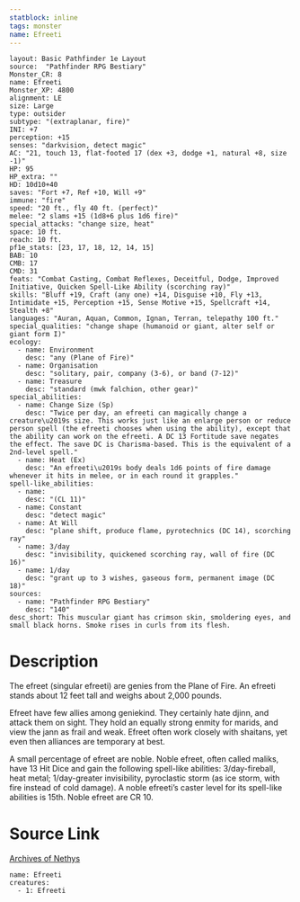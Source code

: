 ```yaml
---
statblock: inline
tags: monster
name: Efreeti
---
```

```statblock
layout: Basic Pathfinder 1e Layout
source:  "Pathfinder RPG Bestiary"
Monster_CR: 8
name: Efreeti
Monster_XP: 4800
alignment: LE
size: Large
type: outsider
subtype: "(extraplanar, fire)"
INI: +7
perception: +15
senses: "darkvision, detect magic"
AC: "21, touch 13, flat-footed 17 (dex +3, dodge +1, natural +8, size -1)"
HP: 95
HP_extra: ""
HD: 10d10+40
saves: "Fort +7, Ref +10, Will +9"
immune: "fire"
speed: "20 ft., fly 40 ft. (perfect)"
melee: "2 slams +15 (1d8+6 plus 1d6 fire)"
special_attacks: "change size, heat"
space: 10 ft.
reach: 10 ft.
pf1e_stats: [23, 17, 18, 12, 14, 15]
BAB: 10
CMB: 17
CMD: 31
feats: "Combat Casting, Combat Reflexes, Deceitful, Dodge, Improved Initiative, Quicken Spell-Like Ability (scorching ray)"
skills: "Bluff +19, Craft (any one) +14, Disguise +10, Fly +13, Intimidate +15, Perception +15, Sense Motive +15, Spellcraft +14, Stealth +8"
languages: "Auran, Aquan, Common, Ignan, Terran, telepathy 100 ft."
special_qualities: "change shape (humanoid or giant, alter self or giant form I)"
ecology:
  - name: Environment
    desc: "any (Plane of Fire)"
  - name: Organisation
    desc: "solitary, pair, company (3-6), or band (7-12)"
  - name: Treasure
    desc: "standard (mwk falchion, other gear)"
special_abilities:
  - name: Change Size (Sp)
    desc: "Twice per day, an efreeti can magically change a creature\u2019s size. This works just like an enlarge person or reduce person spell (the efreeti chooses when using the ability), except that the ability can work on the efreeti. A DC 13 Fortitude save negates the effect. The save DC is Charisma-based. This is the equivalent of a 2nd-level spell."
  - name: Heat (Ex)
    desc: "An efreeti\u2019s body deals 1d6 points of fire damage whenever it hits in melee, or in each round it grapples."
spell-like_abilities:
  - name:
    desc: "(CL 11)"
  - name: Constant
    desc: "detect magic"
  - name: At Will
    desc: "plane shift, produce flame, pyrotechnics (DC 14), scorching ray"
  - name: 3/day
    desc: "invisibility, quickened scorching ray, wall of fire (DC 16)"
  - name: 1/day
    desc: "grant up to 3 wishes, gaseous form, permanent image (DC 18)"
sources:
  - name: "Pathfinder RPG Bestiary"
    desc: "140"
desc_short: This muscular giant has crimson skin, smoldering eyes, and small black horns. Smoke rises in curls from its flesh.
```
# Description
The efreet (singular efreeti) are genies from the Plane of Fire. An efreeti stands about 12 feet tall and weighs about 2,000 pounds.

Efreet have few allies among geniekind. They certainly hate djinn, and attack them on sight. They hold an equally strong enmity for marids, and view the jann as frail and weak. Efreet often work closely with shaitans, yet even then alliances are temporary at best.

A small percentage of efreet are noble. Noble efreet, often called maliks, have 13 Hit Dice and gain the following spell-like abilities: 3/day-fireball, heat metal; 1/day-greater invisibility, pyroclastic storm (as ice storm, with fire instead of cold damage). A noble efreeti’s caster level for its spell-like abilities is 15th. Noble efreet are CR 10.
# Source Link
[Archives of Nethys](https://aonprd.com/MonsterDisplay.aspx?ItemName=Efreeti)
```encounter-table
name: Efreeti
creatures:
  - 1: Efreeti
```
